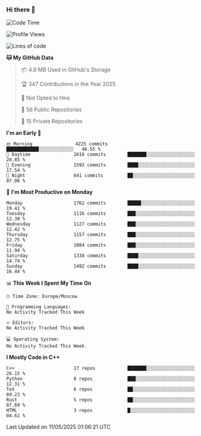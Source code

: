 ### Hi there 👋

<!--
**SemenMartynov/SemenMartynov** is a ✨ _special_ ✨ repository because its `README.md` (this file) appears on your GitHub profile.

Here are some ideas to get you started:

- 🔭 I’m currently working on ...
- 🌱 I’m currently learning ...
- 👯 I’m looking to collaborate on ...
- 🤔 I’m looking for help with ...
- 💬 Ask me about ...
- 📫 How to reach me: ...
- 😄 Pronouns: ...
- ⚡ Fun fact: ...
-->

<!--START_SECTION:waka-->
![Code Time](http://img.shields.io/badge/Code%20Time-0%20secs-blue)

![Profile Views](http://img.shields.io/badge/Profile%20Views-1-blue)

![Lines of code](https://img.shields.io/badge/From%20Hello%20World%20I%27ve%20Written-7.6%20million%20lines%20of%20code-blue)

**🐱 My GitHub Data** 

> 📦 4.8 MB Used in GitHub's Storage 
 > 
> 🏆 347 Contributions in the Year 2025
 > 
> 🚫 Not Opted to Hire
 > 
> 📜 56 Public Repositories 
 > 
> 🔑 15 Private Repositories 
 > 
**I'm an Early 🐤** 

```text
🌞 Morning                4225 commits        ████████████░░░░░░░░░░░░░   46.55 % 
🌆 Daytime                2618 commits        ███████░░░░░░░░░░░░░░░░░░   28.85 % 
🌃 Evening                1592 commits        ████░░░░░░░░░░░░░░░░░░░░░   17.54 % 
🌙 Night                  641 commits         ██░░░░░░░░░░░░░░░░░░░░░░░   07.06 % 
```
📅 **I'm Most Productive on Monday** 

```text
Monday                   1762 commits        █████░░░░░░░░░░░░░░░░░░░░   19.41 % 
Tuesday                  1116 commits        ███░░░░░░░░░░░░░░░░░░░░░░   12.30 % 
Wednesday                1127 commits        ███░░░░░░░░░░░░░░░░░░░░░░   12.42 % 
Thursday                 1157 commits        ███░░░░░░░░░░░░░░░░░░░░░░   12.75 % 
Friday                   1084 commits        ███░░░░░░░░░░░░░░░░░░░░░░   11.94 % 
Saturday                 1338 commits        ████░░░░░░░░░░░░░░░░░░░░░   14.74 % 
Sunday                   1492 commits        ████░░░░░░░░░░░░░░░░░░░░░   16.44 % 
```


📊 **This Week I Spent My Time On** 

```text
🕑︎ Time Zone: Europe/Moscow

💬 Programming Languages: 
No Activity Tracked This Week

🔥 Editors: 
No Activity Tracked This Week

💻 Operating System: 
No Activity Tracked This Week
```

**I Mostly Code in C++** 

```text
C++                      17 repos            ███████░░░░░░░░░░░░░░░░░░   26.15 % 
Python                   8 repos             ███░░░░░░░░░░░░░░░░░░░░░░   12.31 % 
TeX                      6 repos             ██░░░░░░░░░░░░░░░░░░░░░░░   09.23 % 
Rust                     5 repos             ██░░░░░░░░░░░░░░░░░░░░░░░   07.69 % 
HTML                     3 repos             █░░░░░░░░░░░░░░░░░░░░░░░░   04.62 % 
```




 Last Updated on 11/05/2025 01:06:21 UTC
<!--END_SECTION:waka-->